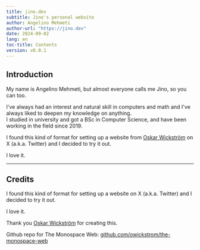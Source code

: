 ```yaml
---
title: jino.dev
subtitle: Jino's personal website
author: Angelino Mehmeti
author-url: "https://jino.dev"
date: 2024-09-02
lang: en
toc-title: Contents
version: v0.0.1
---
```


## Introduction

My name is Angelino Mehmeti, but almost everyone calls me Jino, so you can too.

I've always had an interest and natural skill in computers and math and I've always liked to deepen my knowledge on anything.  
I studied in university and got a BSc in Computer Science, and have been working in the field since 2019.

I found this kind of format for setting up a website from [Oskar Wickström](https://x.com/owickstrom) on X (a.k.a. Twitter) and I decided to try it out.

I love it.

<hr>

## Credits

I found this kind of format for setting up a website on X (a.k.a. Twitter) and I decided to try it out.

I love it.

Thank you [Oskar Wickström](https://x.com/owickstrom) for creating this.

Github repo for The Monospace Web: [github.com/owickstrom/the-monospace-web](https://github.com/owickstrom/the-monospace-web)

<!-- Comments
Horizontal line break:
<hr>

Hide stuff with <details> element:
<details>
<summary>A short summary of the contents</summary>
<p>Hidden gems.</p>
</details>

Bulleted list:
* Banana
* Paper boat
* Cucumber

Ordered list:
1. Goals
1. Motivations
    1. Intrinsic
    1. Extrinsic
1. Second-order effects

Visualizing trees - regular unordered list with a `tree` class and a title on top "/dev/nvme0n1p2":
<ul class="tree"><li><p style="margin: 0;"><strong>/dev/nvme0n1p2</strong></p>
* usr                               
    * local                                                   
    * bin                           
    * games                         
        * solitaire
        * snake
        * tic-tac-toe
    * media                         
* media                             
* run                               
* tmp                               
</li></ul>

Table responsive to the monospace grid (only up to one column allowed to grow, the one with "width-auto", if all "width-min" they all same size and expand to fill width).
<table>
<thead>
  <tr>
    <th class="width-min">Name</th>
    <th class="width-auto">Dimensions</th>
    <th class="width-min">Position</th>
  </tr>
</thead>
<tbody>
  <tr>
    <td>name 1</td>
    <td>dimensions 1</td>
    <td>position 1</td>
  </tr>
  <tr>
    <td>name 2</td>
    <td>dimensions 2</td>
    <td>position 2</td>
  </tr>
</tbody>
</table>

Buttons:
<nav>
    <button>Prev</button>
    <button>Next</button>
</nav>

Inputs:
<form class="grid">
<label>First name <input type="text" placeholder="Placeholder..." /></label>
<label>Last name <input type="text" placeholder="Text goes here..." /></label>
<label>Age <input type="text" placeholder="Type age here..." value="30" /></label>
</form>

Horizontal Grid:
Add the `grid` class to a container to divide up the horizontal space evenly for the cells.
Note that it maintains the monospace, so the total width might not be 100%.
Here are six grids with increasing cell count:
<div class="grid"><input readonly value="1" /></div>
<div class="grid"><input readonly value="1" /><input readonly value="2" /></div>
<div class="grid"><input readonly value="1" /><input readonly value="2" /><input readonly value="3" /></div>
<div class="grid"><input readonly value="1" /><input readonly value="2" /><input readonly value="3" /><input readonly value="4" /></div>
<div class="grid"><input readonly value="1" /><input readonly value="2" /><input readonly value="3" /><input readonly value="4" /><input readonly value="5" /></div>
<div class="grid"><input readonly value="1" /><input readonly value="2" /><input readonly value="3" /><input readonly value="4" /><input readonly value="5" /><input readonly value="6" /></div>
If we want one cell to fill the remainder, we set `flex-grow: 1;` for that particular cell.
<div class="grid"><input readonly value="1" /><input readonly value="2" /><input readonly value="3!" style="flex-grow: 1;" /><input readonly value="4" /><input readonly value="5" /><input readonly value="6" /></div>

ASCII Drawings:
We can draw in `<pre>` tags using https://en.wikipedia.org/wiki/Box-drawing_characters
```
╭─────────────────╮
│ MONOSPACE ROCKS │
╰─────────────────╯
```
To have it stand out a bit more, we can wrap it in a `<figure>` tag, and why not also add a `<figcaption>`.
<figure>
<pre>
┌───────┐ ┌───────┐ ┌───────┐
│Actor 1│ │Actor 2│ │Actor 3│
└───┬───┘ └───┬───┘ └───┬───┘
    │         │         │    
    │         │  msg 1  │    
    │         │────────►│    
    │         │         │    
    │  msg 2  │         │    
    │────────►│         │    
┌───┴───┐ ┌───┴───┐ ┌───┴───┐
│Actor 1│ │Actor 2│ │Actor 3│
└───────┘ └───────┘ └───────┘</pre>
<figcaption>Example: Message passing.</figcaption>
</figure>
Let's go wild and draw a chart!
<figure><pre>
                      Things I Have
                                              
    │                                     ████ Usable
15  │
    │                                     ░░░░ Broken
    │
12  │             ░            
    │             ░            
    │   ░         ░              
 9  │   ░         ░              
    │   ░         ░              
    │   ░         ░                    ░
 6  │   █         ░         ░          ░
    │   █         ░         ░          ░
    │   █         ░         █          ░
 3  │   █         █         █          ░
    │   █         █         █          ░
    │   █         █         █          ░
 0  └───▀─────────▀─────────▀──────────▀─────────────
      Socks     Jeans     Shirts   USB Drives
</pre></figure>

Media:
Media objects are supported, like images and video
They extend to the width of the page, and add appropriate padding in the bottom to maintain the monospace grid.
![A room in an old French castle (2024)](castle.jpg)
![[The Center of the Web (1914), Wikimedia](https://en.wikisource.org/wiki/Page:The_Center_of_the_Web_(1914).webm/11)](https://upload.wikimedia.org/wikipedia/commons/e/e0/The_Center_of_the_Web_%281914%29.webm)
-->
